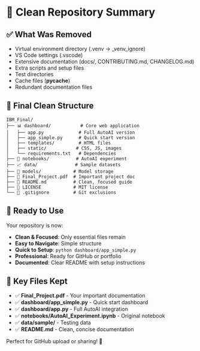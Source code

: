 # 🎯 Clean Repository Summary

## ✅ What Was Removed
- Virtual environment directory (.venv → _venv_ignore)
- VS Code settings (.vscode)
- Extensive documentation (docs/, CONTRIBUTING.md, CHANGELOG.md)
- Extra scripts and setup files
- Test directories
- Cache files (__pycache__)
- Redundant documentation files

## 📁 Final Clean Structure
```
IBM_Final/
├── 📊 dashboard/           # Core web application
│   ├── app.py             # Full AutoAI version
│   ├── app_simple.py      # Quick start version  
│   ├── templates/         # HTML files
│   ├── static/           # CSS, JS, images
│   └── requirements.txt   # Dependencies
├── 📓 notebooks/          # AutoAI experiment
├── 📈 data/              # Sample datasets
├── 🤖 models/            # Model storage
├── 📄 Final_Project.pdf  # Important project doc
├── 📄 README.md          # Clean, focused guide
├── 📄 LICENSE            # MIT license
└── 📄 .gitignore         # Git exclusions
```

## 🚀 Ready to Use
Your repository is now:
- **Clean & Focused**: Only essential files remain
- **Easy to Navigate**: Simple structure
- **Quick to Setup**: `python dashboard/app_simple.py` 
- **Professional**: Ready for GitHub or portfolio
- **Documented**: Clear README with setup instructions

## 📝 Key Files Kept
- ✅ **Final_Project.pdf** - Your important documentation
- ✅ **dashboard/app_simple.py** - Quick start dashboard
- ✅ **dashboard/app.py** - Full AutoAI integration
- ✅ **notebooks/AutoAI_Experiment.ipynb** - Original notebook
- ✅ **data/sample/** - Testing data
- ✅ **README.md** - Clean, concise documentation

Perfect for GitHub upload or sharing! 🎉
